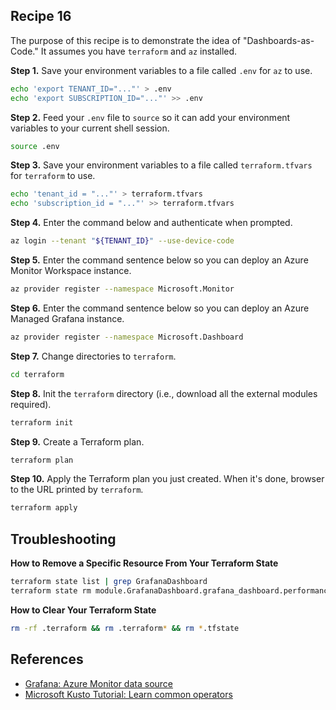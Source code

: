 ## Recipe 16
The purpose of this recipe is to demonstrate the idea of "Dashboards-as-Code." It assumes you have `terraform` and `az` installed.

**Step 1.** Save your environment variables to a file called `.env` for `az` to use.
```bash
echo 'export TENANT_ID="..."' > .env
echo 'export SUBSCRIPTION_ID="..."' >> .env
```

**Step 2.** Feed your `.env` file to `source` so it can add your environment variables to your current shell session.
```bash
source .env
```

**Step 3.** Save your environment variables to a file called `terraform.tfvars` for `terraform` to use.
```bash
echo 'tenant_id = "..."' > terraform.tfvars
echo 'subscription_id = "..."' >> terraform.tfvars
```

**Step 4.** Enter the command below and authenticate when prompted. 
```bash
az login --tenant "${TENANT_ID}" --use-device-code
```

**Step 5.** Enter the command sentence below so you can deploy an Azure Monitor Workspace instance.
```bash
az provider register --namespace Microsoft.Monitor
```

**Step 6.** Enter the command sentence below so you can deploy an Azure Managed Grafana instance.
```bash
az provider register --namespace Microsoft.Dashboard
```

**Step 7.** Change directories to `terraform`.
```bash
cd terraform
```

**Step 8.** Init the `terraform` directory (i.e., download all the external modules required).
```bash
terraform init
```

**Step 9.** Create a Terraform plan.
```bash
terraform plan
```

**Step 10.** Apply the Terraform plan you just created. When it's done, browser to the URL printed by `terraform`. 
```bash
terraform apply
```

## Troubleshooting
**How to Remove a Specific Resource From Your Terraform State**  
```bash
terraform state list | grep GrafanaDashboard
terraform state rm module.GrafanaDashboard.grafana_dashboard.performance
```

**How to Clear Your Terraform State**  
```bash
rm -rf .terraform && rm .terraform* && rm *.tfstate
```

## References
* [Grafana: Azure Monitor data source](https://grafana.com/docs/grafana/latest/datasources/azure-monitor/)
* [Microsoft Kusto Tutorial: Learn common operators](https://learn.microsoft.com/en-us/kusto/query/tutorials/learn-common-operators?view=microsoft-fabric)